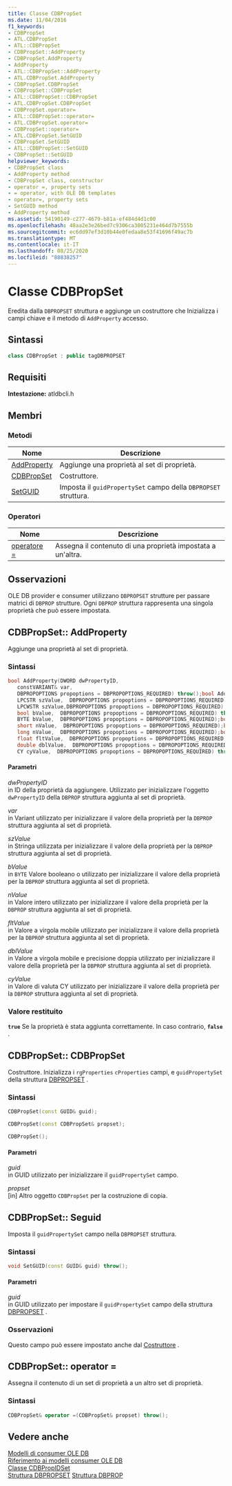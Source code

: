 ```yaml
---
title: Classe CDBPropSet
ms.date: 11/04/2016
f1_keywords:
- CDBPropSet
- ATL.CDBPropSet
- ATL::CDBPropSet
- CDBPropSet::AddProperty
- CDBPropSet.AddProperty
- AddProperty
- ATL::CDBPropSet::AddProperty
- ATL.CDBPropSet.AddProperty
- CDBPropSet.CDBPropSet
- CDBPropSet::CDBPropSet
- ATL::CDBPropSet::CDBPropSet
- ATL.CDBPropSet.CDBPropSet
- CDBPropSet.operator=
- ATL::CDBPropSet::operator=
- ATL.CDBPropSet.operator=
- CDBPropSet::operator=
- ATL.CDBPropSet.SetGUID
- CDBPropSet.SetGUID
- ATL::CDBPropSet::SetGUID
- CDBPropSet::SetGUID
helpviewer_keywords:
- CDBPropSet class
- AddProperty method
- CDBPropSet class, constructor
- operator =, property sets
- = operator, with OLE DB templates
- operator=, property sets
- SetGUID method
- AddProperty method
ms.assetid: 54190149-c277-4679-b81a-ef484d4d1c00
ms.openlocfilehash: 48aa2e3e26bed7c9306ca3005231e464d7b7555b
ms.sourcegitcommit: ec6dd97ef3d10b44e0fedaa8e53f41696f49ac7b
ms.translationtype: MT
ms.contentlocale: it-IT
ms.lasthandoff: 08/25/2020
ms.locfileid: "88838257"
---
```

# <a name="cdbpropset-class"></a>Classe CDBPropSet

Eredita dalla `DBPROPSET` struttura e aggiunge un costruttore che Inizializza i campi chiave e il metodo di `AddProperty` accesso.

## <a name="syntax"></a>Sintassi

```cpp
class CDBPropSet : public tagDBPROPSET
```

## <a name="requirements"></a>Requisiti

**Intestazione:** atldbcli.h

## <a name="members"></a>Membri

### <a name="methods"></a>Metodi

| Nome | Descrizione |
|-|-|
|[AddProperty](#addproperty)|Aggiunge una proprietà al set di proprietà.|
|[CDBPropSet](#cdbpropset)|Costruttore.|
|[SetGUID](#setguid)|Imposta il `guidPropertySet` campo della `DBPROPSET` struttura.|

### <a name="operators"></a>Operatori

| Nome | Descrizione |
|-|-|
|[operatore =](#op_equal)|Assegna il contenuto di una proprietà impostata a un'altra.|

## <a name="remarks"></a>Osservazioni

OLE DB provider e consumer utilizzano `DBPROPSET` strutture per passare matrici di `DBPROP` strutture. Ogni `DBPROP` struttura rappresenta una singola proprietà che può essere impostata.

## <a name="cdbpropsetaddproperty"></a><a name="addproperty"></a> CDBPropSet:: AddProperty

Aggiunge una proprietà al set di proprietà.

### <a name="syntax"></a>Sintassi

```cpp
bool AddProperty(DWORD dwPropertyID,
   constVARIANT& var,
   DBPROPOPTIONS propoptions = DBPROPOPTIONS_REQUIRED) throw();bool AddProperty(DWORD dwPropertyID,
   LPCSTR szValue,  DBPROPOPTIONS propoptions = DBPROPOPTIONS_REQUIRED) throw();bool AddProperty(DWORD dwPropertyID,
   LPCWSTR szValue,DBPROPOPTIONS propoptions = DBPROPOPTIONS_REQUIRED) throw();bool AddProperty(DWORD dwPropertyID,
   bool bValue,  DBPROPOPTIONS propoptions = DBPROPOPTIONS_REQUIRED) throw();bool AddProperty(DWORD dwPropertyID,
   BYTE bValue,  DBPROPOPTIONS propoptions = DBPROPOPTIONS_REQUIRED);bool AddProperty(DWORD dwPropertyID,
   short nValue,  DBPROPOPTIONS propoptions = DBPROPOPTIONS_REQUIRED);bool AddProperty(DWORD dwPropertyID,
   long nValue,  DBPROPOPTIONS propoptions = DBPROPOPTIONS_REQUIRED);bool AddProperty(DWORD dwPropertyID,
   float fltValue,  DBPROPOPTIONS propoptions = DBPROPOPTIONS_REQUIRED);bool AddProperty(DWORD dwPropertyID,
   double dblValue,  DBPROPOPTIONS propoptions = DBPROPOPTIONS_REQUIRED) throw();bool AddProperty(DWORD dwPropertyID,
   CY cyValue,  DBPROPOPTIONS propoptions = DBPROPOPTIONS_REQUIRED) throw();
```

#### <a name="parameters"></a>Parametri

*dwPropertyID*<br/>
in ID della proprietà da aggiungere. Utilizzato per inizializzare l'oggetto `dwPropertyID` della `DBPROP` struttura aggiunta al set di proprietà.

*var*<br/>
in Variant utilizzato per inizializzare il valore della proprietà per la `DBPROP` struttura aggiunta al set di proprietà.

*szValue*<br/>
in Stringa utilizzata per inizializzare il valore della proprietà per la `DBPROP` struttura aggiunta al set di proprietà.

*bValue*<br/>
in `BYTE` Valore booleano o utilizzato per inizializzare il valore della proprietà per la `DBPROP` struttura aggiunta al set di proprietà.

*nValue*<br/>
in Valore intero utilizzato per inizializzare il valore della proprietà per la `DBPROP` struttura aggiunta al set di proprietà.

*fltValue*<br/>
in Valore a virgola mobile utilizzato per inizializzare il valore della proprietà per la `DBPROP` struttura aggiunta al set di proprietà.

*dblValue*<br/>
in Valore a virgola mobile e precisione doppia utilizzato per inizializzare il valore della proprietà per la `DBPROP` struttura aggiunta al set di proprietà.

*cyValue*<br/>
in Valore di valuta CY utilizzato per inizializzare il valore della proprietà per la `DBPROP` struttura aggiunta al set di proprietà.

### <a name="return-value"></a>Valore restituito

**`true`** Se la proprietà è stata aggiunta correttamente. In caso contrario, **`false`** .

## <a name="cdbpropsetcdbpropset"></a><a name="cdbpropset"></a> CDBPropSet:: CDBPropSet

Costruttore. Inizializza i `rgProperties` `cProperties` campi, e `guidPropertySet` della struttura [DBPROPSET](/previous-versions/windows/desktop/ms714367(v=vs.85)) .

### <a name="syntax"></a>Sintassi

```cpp
CDBPropSet(const GUID& guid);

CDBPropSet(const CDBPropSet& propset);

CDBPropSet();
```

#### <a name="parameters"></a>Parametri

*guid*<br/>
in GUID utilizzato per inizializzare il `guidPropertySet` campo.

*propset*<br/>
[in] Altro oggetto `CDBPropSet` per la costruzione di copia.

## <a name="cdbpropsetsetguid"></a><a name="setguid"></a> CDBPropSet:: Seguid

Imposta il `guidPropertySet` campo nella `DBPROPSET` struttura.

### <a name="syntax"></a>Sintassi

```cpp
void SetGUID(const GUID& guid) throw();
```

#### <a name="parameters"></a>Parametri

*guid*<br/>
in GUID utilizzato per impostare il `guidPropertySet` campo della struttura [DBPROPSET](/previous-versions/windows/desktop/ms714367(v=vs.85)) .

### <a name="remarks"></a>Osservazioni

Questo campo può essere impostato anche dal [Costruttore](../../data/oledb/cdbpropset-cdbpropset.md) .

## <a name="cdbpropsetoperator-"></a><a name="op_equal"></a> CDBPropSet:: operator =

Assegna il contenuto di un set di proprietà a un altro set di proprietà.

### <a name="syntax"></a>Sintassi

```cpp
CDBPropSet& operator =(CDBPropSet& propset) throw();
```

## <a name="see-also"></a>Vedere anche

[Modelli di consumer OLE DB](../../data/oledb/ole-db-consumer-templates-cpp.md)<br/>
[Riferimento ai modelli consumer OLE DB](../../data/oledb/ole-db-consumer-templates-reference.md)<br/>
[Classe CDBPropIDSet](../../data/oledb/cdbpropidset-class.md)<br/>
[Struttura DBPROPSET](/previous-versions/windows/desktop/ms714367(v=vs.85)) 
 [Struttura DBPROP](/previous-versions/windows/desktop/ms717970(v=vs.85))
